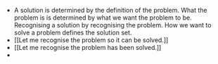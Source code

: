 - A solution is determined by the definition of the problem. What the problem is is determined by what we want the problem to be. Recognising a solution by recognising the problem. How we want to solve a problem defines the solution set.
- [[Let me recognise the problem so it can be solved.]]
- [[Let me recognise the problem has been solved.]]
-